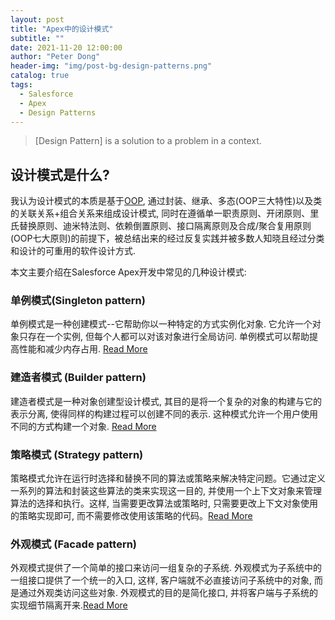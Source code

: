 ```yaml
---
layout: post
title: "Apex中的设计模式"
subtitle: ""
date: 2021-11-20 12:00:00
author: "Peter Dong"
header-img: "img/post-bg-design-patterns.png"
catalog: true
tags:
  - Salesforce
  - Apex
  - Design Patterns
---
```


> [Design Pattern] is a solution to a problem in a context.

## 设计模式是什么?

我认为设计模式的本质是基于[OOP](https://zh.wikipedia.org/zh-cn/%E9%9D%A2%E5%90%91%E5%AF%B9%E8%B1%A1%E7%A8%8B%E5%BA%8F%E8%AE%BE%E8%AE%A1), 通过封装、继承、多态(OOP三大特性)以及类的关联关系+组合关系来组成设计模式, 同时在遵循单一职责原则、开闭原则、里氏替换原则、迪米特法则、依赖倒置原则、接口隔离原则及合成/聚合复用原则(OOP七大原则)的前提下，被总结出来的经过反复实践并被多数人知晓且经过分类和设计的可重用的软件设计方式.

本文主要介绍在Salesforce Apex开发中常见的几种设计模式:

### 单例模式(Singleton pattern)

单例模式是一种创建模式--它帮助你以一种特定的方式实例化对象. 它允许一个对象只存在一个实例, 但每个人都可以对该对象进行全局访问. 单例模式可以帮助提高性能和减少内存占用. [Read More](https://dyncan.github.io/2021/11/26/apex-design-patterns-singleton/)

### 建造者模式 (Builder pattern)

建造者模式是一种对象创建型设计模式, 其目的是将一个复杂的对象的构建与它的表示分离, 使得同样的构建过程可以创建不同的表示. 这种模式允许一个用户使用不同的方式构建一个对象. [Read More](https://dyncan.github.io/2021/11/25/apex-design-patterns-builder/)

### 策略模式 (Strategy pattern)

策略模式允许在运行时选择和替换不同的算法或策略来解决特定问题。它通过定义一系列的算法和封装这些算法的类来实现这一目的, 并使用一个上下文对象来管理算法的选择和执行。这样, 当需要更改算法或策略时, 只需要更改上下文对象使用的策略实现即可, 而不需要修改使用该策略的代码。[Read More](https://dyncan.github.io/2021/11/28/apex-design-patterns-strategy/)

### 外观模式 (Facade pattern)

外观模式提供了一个简单的接口来访问一组复杂的子系统. 外观模式为子系统中的一组接口提供了一个统一的入口, 这样, 客户端就不必直接访问子系统中的对象, 而是通过外观类访问这些对象. 外观模式的目的是简化接口, 并将客户端与子系统的实现细节隔离开来.[Read More](https://dyncan.github.io/2021/12/02/apex-design-patterns-facade/)